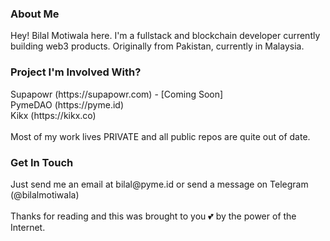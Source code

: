 <h3>About Me</h3>
Hey! Bilal Motiwala here. I'm a fullstack and blockchain developer currently building web3 products. Originally from Pakistan, currently in Malaysia.

<h3>Project I'm Involved With?</h3>
Supapowr (https://supapowr.com) - [Coming Soon] <br/>
PymeDAO (https://pyme.id) <br/>
Kikx (https://kikx.co) <br/>
<br/>
Most of my work lives PRIVATE and all public repos are quite out of date.

<h3>Get In Touch</h3>
Just send me an email at bilal@pyme.id or send a message on Telegram (@bilalmotiwala)
<br/>
<br/>
Thanks for reading and this was brought to you 💕 by the power of the Internet.

